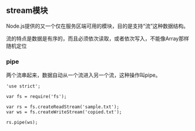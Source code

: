 ## stream模块

Node.js提供的又一个仅在服务区端可用的模块，目的是支持“流”这种数据结构。

流的特点是数据是有序的，而且必须依次读取，或者依次写入，不能像Array那样随机定位

### pipe

两个流串起来，数据自动从一个流进入另一个流，这种操作叫pipe。

```
'use strict';

var fs = require('fs');

var rs = fs.createReadStream('sample.txt');
var ws = fs.createWriteStream('copied.txt');

rs.pipe(ws);
```

